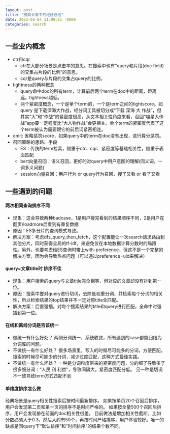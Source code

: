 ```yaml
---
layout: post
title: "搜索业务中的经验总结"
date: 2023-05-04 11:09:11 -0800
categories: search
---
```


## 一些业内概念
- ctr和cqr
    - ctr在大部分场景是点击率的意思。在搜索中也有“query和片段(doc field)的交集占片段的比例”的意思。
    - cqr是query与片段的交集占query的比例。
- tightness的两种概念
    - query命中doc的所有term，计算前后两个term在doc中的距离，距离远，tightness越低。
    - 两个紧密度概念，一个是单个term的，一个是term之间的tightscore。如query 是下载深海大作战，经分词工具被切分成“下载 深海 大 作战”，但其实“大”和“作战”的紧密度很高，从文本相关性角度来看，召回“喵星大作战”app要一定程度比“大人物作战”会更相关。单个term的紧密度代表了这个term被认为需要跟它的前后词紧密相连。
- omit: 省略惩罚score，如果query中的term在doc没有出现，进行算分惩罚。
- 召回策略的思路、手段
  - ES：传统的term检索，侧重于ctr、cqr、紧密度等基础相关性，侧重于表面匹配
  - bert向量召回：语义召回，更好的对query中用户意图的理解(同义词，一词多义问题)
  - session向量召回：用户行为 or query行为召回，搜了又看 or 看了又看


## 一些遇到的问题
#### 两次相同查询排序不同
- 现象：这会导致两种badcase，1是用户搜完看到的结果顺序不同，2是用户在翻页/loadmore后看到有重复数据
- 原因：ES多分片的查询模式导致。
- 解决方案：考虑dfs_query_then_fetch，这个配置能让一次search请求路由到其他分片，同时获得全局的tf-idf，来避免仅在本地数据计算分数时的局限性。另外，也要考虑给ES查询时带上with-preference，但这不是一个完整的解决方案，因为会导致热点问题（可以通过preference=uid来解决）
#### query=文章title时 排序不佳
- 现象：用户搜索的query与文章title完全相等，但对应的文章却没有排到第一位。
- 原因：搜索中要对query进行切词，去除低权重分词，并检索每个分词的相关性，所以检索结果的top结果并不一定对原title全匹配。
- 解决方案：后置强插。对每个搜索结果的title和query进行匹配，全命中时强插到第一位。
#### 在线和离线分词是否该统一
- 做统一有什么好处？
两侧分词统一，系统收敛，所有遇到的case都能归结为分词库的问题。
- 不做统一有什么好处？
很多场景里，写入的时候尽可能多的分词，方便匹配，搜索的时候尽可能少的分词，减少过度匹配，这种方式最佳实践。
- 不做统一有什么坏处？
一种是分词粒度带来的紧密度问题，分的细了导致多了很多细分词：“人民 利 利益”，导致间隔大，紧密度匹配分低。
另一种是切词不一致导致term方式匹配不到
#### 单维度排序怎么做
经典场景是query相关性搜索后按时间最新排序。
如果按单页20个召回后排序，用户会发现第二页和第一页的排序不是时间严格的。
如果按全量500个召回后排序，用户会发现排在前面的doc相关性很差。
目前做法是增加相关性截断，比如分数必须大于0.3，然后大约有50个，再按时间严格排序，用户体验较好。唯一的缺点是同query下“默认排序”和“时间排序”的结果个数不同。

